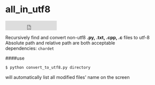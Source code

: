 all_in_utf8
===

<div>
<iframe src="https://ghbtns.com/github-btn.html?user=laike9m&repo=all_in_utf8&type=star&count=true&size=large" 
frameborder="0" scrolling="0" width="160px" height="30px"></iframe>
</div>

Recursively find and convert non-utf8 **.py, .txt, .cpp, .c** files to utf-8    
Absolute path and relative path are both acceptable  
dependencies: `chardet`  

####use
```bash
$ python convert_to_utf8.py directory
```

will automatically list all modified files' name on the screen 

